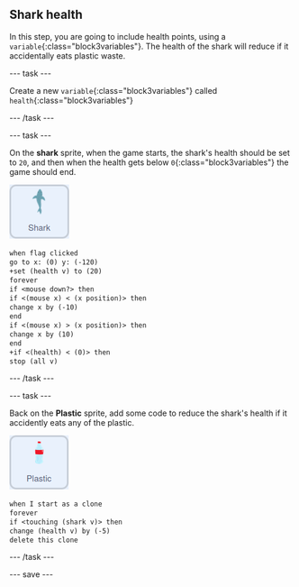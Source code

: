 ## Shark health

In this step, you are going to include health points, using a `variable`{:class="block3variables"}. The health of the shark will reduce if it accidentally eats plastic waste.

--- task ---

Create a new `variable`{:class="block3variables"} called `health`{:class="block3variables"}

--- /task ---

--- task ---

On the **shark** sprite, when the game starts, the shark's health should be set to `20`, and then when the health gets below `0`{:class="block3variables"} the game should end.

![shark sprite](images/shark-sprite.png)

```blocks3
when flag clicked
go to x: (0) y: (-120)
+set (health v) to (20)
forever
if <mouse down?> then
if <(mouse x) < (x position)> then
change x by (-10)
end
if <(mouse x) > (x position)> then
change x by (10)
end
+if <(health) < (0)> then
stop (all v)
```

--- /task ---

--- task ---

Back on the **Plastic** sprite, add some code to reduce the shark's health if it accidently eats any of the plastic.

![plastic sprite](images/plastic-sprite.png)

```blocks3
when I start as a clone
forever
if <touching (shark v)> then
change (health v) by (-5)
delete this clone
```
--- /task ---

--- save ---
